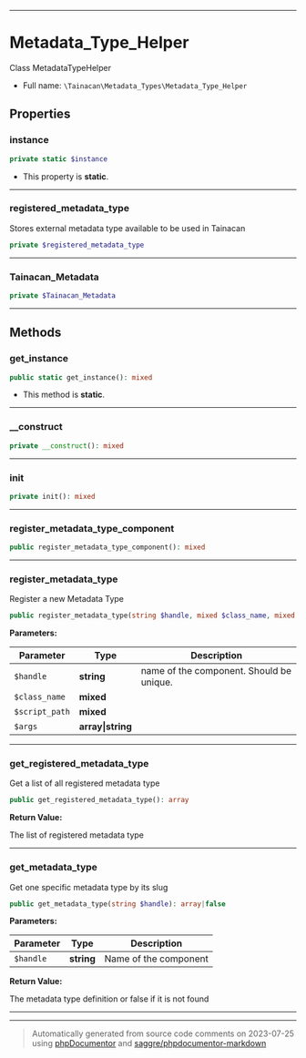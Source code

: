 ***

# Metadata_Type_Helper

Class MetadataTypeHelper



* Full name: `\Tainacan\Metadata_Types\Metadata_Type_Helper`



## Properties


### instance



```php
private static $instance
```



* This property is **static**.


***

### registered_metadata_type

Stores external metadata type available to be used in Tainacan

```php
private $registered_metadata_type
```






***

### Tainacan_Metadata



```php
private $Tainacan_Metadata
```






***

## Methods


### get_instance



```php
public static get_instance(): mixed
```



* This method is **static**.







***

### __construct



```php
private __construct(): mixed
```











***

### init



```php
private init(): mixed
```











***

### register_metadata_type_component



```php
public register_metadata_type_component(): mixed
```











***

### register_metadata_type

Register a new Metadata Type

```php
public register_metadata_type(string $handle, mixed $class_name, mixed $script_path, array|string $args = []): mixed
```








**Parameters:**

| Parameter | Type | Description |
|-----------|------|-------------|
| `$handle` | **string** | name of the component. Should be unique. |
| `$class_name` | **mixed** |  |
| `$script_path` | **mixed** |  |
| `$args` | **array&#124;string** |  |




***

### get_registered_metadata_type

Get a list of all registered metadata type

```php
public get_registered_metadata_type(): array
```









**Return Value:**

The list of registered metadata type



***

### get_metadata_type

Get one specific metadata type by its slug

```php
public get_metadata_type(string $handle): array|false
```








**Parameters:**

| Parameter | Type | Description |
|-----------|------|-------------|
| `$handle` | **string** | Name of the component |


**Return Value:**

The metadata type definition or false if it is not found



***


***
> Automatically generated from source code comments on 2023-07-25 using [phpDocumentor](http://www.phpdoc.org/) and [saggre/phpdocumentor-markdown](https://github.com/Saggre/phpDocumentor-markdown)
